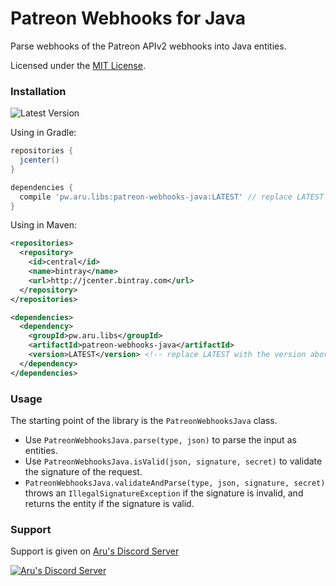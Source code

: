 # Patreon Webhooks for Java
Parse webhooks of the Patreon APIv2 webhooks into Java entities.

Licensed under the [MIT License](https://github.com/arudiscord/patreon-webhooks-java/blob/master/LICENSE).

### Installation

![Latest Version](https://api.bintray.com/packages/arudiscord/maven/patreon-webhooks-java/images/download.svg)

Using in Gradle:

```gradle
repositories {
  jcenter()
}

dependencies {
  compile 'pw.aru.libs:patreon-webhooks-java:LATEST' // replace LATEST with the version above
}
```

Using in Maven:

```xml
<repositories>
  <repository>
    <id>central</id>
    <name>bintray</name>
    <url>http://jcenter.bintray.com</url>
  </repository>
</repositories>

<dependencies>
  <dependency>
    <groupId>pw.aru.libs</groupId>
    <artifactId>patreon-webhooks-java</artifactId>
    <version>LATEST</version> <!-- replace LATEST with the version above -->
  </dependency>
</dependencies>
```

### Usage

The starting point of the library is the `PatreonWebhooksJava` class.

- Use `PatreonWebhooksJava.parse(type, json)` to parse the input as entities.
- Use `PatreonWebhooksJava.isValid(json, signature, secret)` to validate the signature of the request.
- `PatreonWebhooksJava.validateAndParse(type, json, signature, secret)` throws an `IllegalSignatureException` if the signature is invalid, and returns the entity if the signature is valid.

### Support

Support is given on [Aru's Discord Server](https://discord.gg/URPghxg)

[![Aru's Discord Server](https://discordapp.com/api/guilds/403934661627215882/embed.png?style=banner2)](https://discord.gg/URPghxg)

